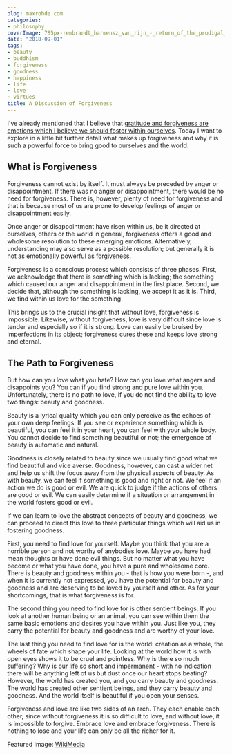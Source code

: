 ```yaml
---
blog: maxrohde.com
categories:
- philosophy
coverImage: 785px-rembrandt_harmensz_van_rijn_-_return_of_the_prodigal_son_-_google_art_project.jpg
date: "2018-09-01"
tags:
- beauty
- buddhism
- forgiveness
- goodness
- happiness
- life
- love
- virtues
title: A Discussion of Forgiveness
---
```


I've already mentioned that I believe that [gratitude and forgiveness are emotions which I believe we should foster within ourselves](https://maxrohde.com/2018/08/20/eight-virtues-which-seem-not-all-that-bad/). Today I want to explore in a little bit further detail what makes up forgiveness and why it is such a powerful force to bring good to ourselves and the world.

## What is Forgiveness

Forgiveness cannot exist by itself. It must always be preceded by anger or disappointment. If there was no anger or disappointment, there would be no need for forgiveness. There is, however, plenty of need for forgiveness and that is because most of us are prone to develop feelings of anger or disappointment easily.

Once anger or disappointment have risen within us, be it directed at ourselves, others or the world in general, forgiveness offers a good and wholesome resolution to these emerging emotions. Alternatively, understanding may also serve as a possible resolution; but generally it is not as emotionally powerful as forgiveness.

Forgiveness is a conscious process which consists of three phases. First, we acknowledge that there is something which is lacking; the something which caused our anger and disappointment in the first place. Second, we decide that, although the something is lacking, we accept it as it is. Third, we find within us love for the something.

This brings us to the crucial insight that without love, forgiveness is impossible. Likewise, without forgiveness, love is very difficult since love is tender and especially so if it is strong. Love can easily be bruised by imperfections in its object; forgiveness cures these and keeps love strong and eternal.

## The Path to Forgiveness

But how can you love what you hate? How can you love what angers and disappoints you? You can if you find strong and pure love within you. Unfortunately, there is no path to love, if you do not find the ability to love two things: beauty and goodness.

Beauty is a lyrical quality which you can only perceive as the echoes of your own deep feelings. If you see or experience something which is beautiful, you can feel it in your heart, you can feel with your whole body. You cannot decide to find something beautiful or not; the emergence of beauty is automatic and natural.

Goodness is closely related to beauty since we usually find good what we find beautiful and vice averse. Goodness, however, can cast a wider net and help us shift the focus away from the physical aspects of beauty. As with beauty, we can feel if something is good and right or not. We feel if an action we do is good or evil. We are quick to judge if the actions of others are good or evil. We can easily determine if a situation or arrangement in the world fosters good or evil.

If we can learn to love the abstract concepts of beauty and goodness, we can proceed to direct this love to three particular things which will aid us in fostering goodness.

First, you need to find love for yourself. Maybe you think that you are a horrible person and not worthy of anybodies love. Maybe you have had mean thoughts or have done evil things. But no matter what you have become or what you have done, you have a pure and wholesome core. There is beauty and goodness within you - that is how you were born -, and when it is currently not expressed, you have the potential for beauty and goodness and are deserving to be loved by yourself and other. As for your shortcomings, that is what forgiveness is for.

The second thing you need to find love for is other sentient beings. If you look at another human being or an animal, you can see within them the same basic emotions and desires you have within you. Just like you, they carry the potential for beauty and goodness and are worthy of your love.

The last thing you need to find love for is the world: creation as a whole, the wheels of fate which shape your life. Looking at the world how it is with open eyes shows it to be cruel and pointless. Why is there so much suffering? Why is our life so short and impermanent - with no indication there will be anything left of us but dust once our heart stops beating? However, the world has created you, and you carry beauty and goodness. The world has created other sentient beings, and they carry beauty and goodness. And the world itself is beautiful if you open your senses.

Forgiveness and love are like two sides of an arch. They each enable each other, since without forgiveness it is so difficult to love, and without love, it is impossible to forgive. Embrace love and embrace forgiveness. There is nothing to lose and your life can only be all the richer for it.

Featured Image: [WikiMedia](https://commons.wikimedia.org/wiki/File:Rembrandt_Harmensz_van_Rijn_-_Return_of_the_Prodigal_Son_-_Google_Art_Project.jpg)
